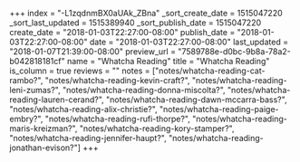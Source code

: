 +++
index = "-L1zqdnmBX0aUAk_ZBna"
_sort_create_date = 1515047220
_sort_last_updated = 1515389940
_sort_publish_date = 1515047220
create_date = "2018-01-03T22:27:00-08:00"
publish_date = "2018-01-03T22:27:00-08:00"
date = "2018-01-03T22:27:00-08:00"
last_updated = "2018-01-07T21:39:00-08:00"
preview_url = "7589788e-d0bc-9b8a-78a2-b042818181cf"
name = "Whatcha Reading"
title = "Whatcha Reading"
is_column = true
reviews = ""
notes = ["notes/whatcha-reading-cat-rambo?", "notes/whatcha-reading-kevin-craft?", "notes/whatcha-reading-leni-zumas?", "notes/whatcha-reading-donna-miscolta?", "notes/whatcha-reading-lauren-cerand?", "notes/whatcha-reading-dawn-mccarra-bass?", "notes/whatcha-reading-alix-christie?", "notes/whatcha-reading-paige-embry?", "notes/whatcha-reading-rufi-thorpe?", "notes/whatcha-reading-maris-kreizman?", "notes/whatcha-reading-kory-stamper?", "notes/whatcha-reading-jennifer-haupt?", "notes/whatcha-reading-jonathan-evison?"]
+++

